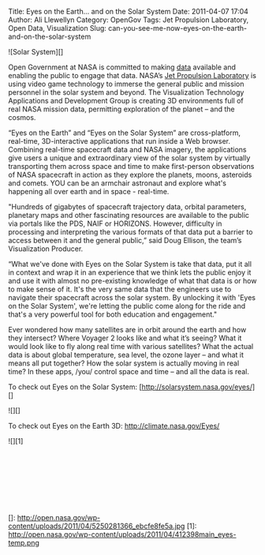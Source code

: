 Title: Eyes on the Earth... and on the Solar System
Date: 2011-04-07 17:04
Author: Ali Llewellyn
Category: OpenGov
Tags: Jet Propulsion Laboratory, Open Data, Visualization
Slug: can-you-see-me-now-eyes-on-the-earth-and-on-the-solar-system

<span style="text-decoration: underline">  
</span>![Solar System][]

Open Government at NASA is committed to making [data][] available and
enabling the public to engage that data. NASA’s [Jet Propulsion
Laboratory][] is using video game technology to immerse the general
public and mission personnel in the solar system and beyond. The
Visualization Technology Applications and Development Group is creating
3D environments full of real NASA mission data, permitting exploration
of the planet – and the cosmos.

“Eyes on the Earth” and “Eyes on the Solar System” are cross-platform,
real-time, 3D-interactive applications that run inside a Web browser.
Combining real-time spacecraft data and NASA imagery, the applications
give users a unique and extraordinary view of the solar system by
virtually transporting them across space and time to make first-person
observations of NASA spacecraft in action as they explore the planets,
moons, asteroids and comets. YOU can be an armchair astronaut and
explore what's happening all over earth and in space - real-time.

"Hundreds of gigabytes of spacecraft trajectory data, orbital
parameters, planetary maps and other fascinating resources are available
to the public via portals like the PDS, NAIF or HORIZONS. However,
difficulty in processing and interpreting the various formats of that
data put a barrier to access between it and the general public,” said
Doug Ellison, the team’s Visualization Producer.

“What we've done with Eyes on the Solar System is take that data, put it
all in context and wrap it in an experience that we think lets the
public enjoy it and use it with almost no pre-existing knowledge of what
that data is or how to make sense of it. It's the very same data that
the engineers use to navigate their spacecraft across the solar system.
By unlocking it with 'Eyes on the Solar System', we're letting the
public come along for the ride and that's a very powerful tool for both
education and engagement."

Ever wondered how many satellites are in orbit around the earth and how
they intersect? Where Voyager 2 looks like and what it’s seeing? What it
would look like to fly along real time with various satellites? What the
actual data is about global temperature, sea level, the ozone layer –
and what it means all put together? How the solar system is actually
moving in real time? In these apps, /you/ control space and time – and
all the data is real.

To check out Eyes on the Solar System:
[http://solarsystem.nasa.gov/eyes/][]

![][]

To check out Eyes on the Earth 3D: <http://climate.nasa.gov/Eyes/>

![][1]

 

 

 

 

  [Solar System]: http://open.nasa.gov/wp-content/uploads/2011/04/solarsys_scale.jpg
  [data]: http://open.nasa.gov/opendata/
  [Jet Propulsion Laboratory]: http://www.jpl.nasa.gov/
  [http://solarsystem.nasa.gov/eyes/]: http://solarsystem.nasa.gov/eyes
  []: http://open.nasa.gov/wp-content/uploads/2011/04/5250281366_ebcfe8fe5a.jpg
  [1]: http://open.nasa.gov/wp-content/uploads/2011/04/412398main_eyes-temp.png
